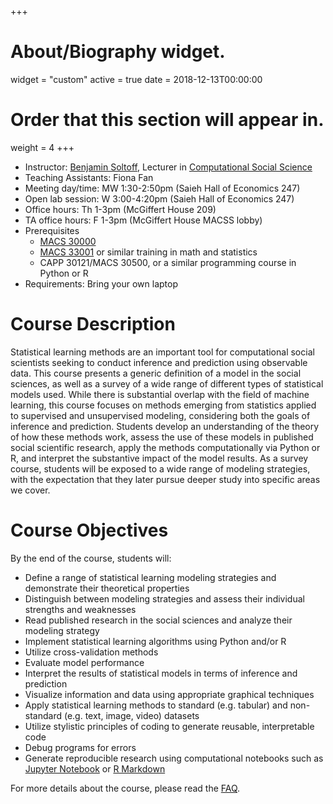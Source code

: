 +++
# About/Biography widget.
widget = "custom"
active = true
date = 2018-12-13T00:00:00

# Order that this section will appear in.
weight = 4
+++

* Instructor: [Benjamin Soltoff](http://www.bensoltoff.com), Lecturer in [Computational Social Science](http://macss.uchicago.edu)
* Teaching Assistants: Fiona Fan
* Meeting day/time: MW 1:30-2:50pm (Saieh Hall of Economics 247)
* Open lab session: W 3:00-4:20pm (Saieh Hall of Economics 247)
* Office hours: Th 1-3pm (McGiffert House 209)
* TA office hours: F 1-3pm (McGiffert House MACSS lobby)
* Prerequisites
    * [MACS 30000](https://github.com/UC-MACSS/persp-analysis_A18)
    * [MACS 33001](https://css18.github.io/) or similar training in math and statistics
    * CAPP 30121/MACS 30500, or a similar programming course in Python or R
* Requirements: Bring your own laptop

# Course Description

Statistical learning methods are an important tool for computational social scientists seeking to conduct inference and prediction using observable data. This course presents a generic definition of a model in the social sciences, as well as a survey of a wide range of different types of statistical models used. While there is substantial overlap with the field of machine learning, this course focuses on methods emerging from statistics applied to supervised and unsupervised modeling, considering both the goals of inference and prediction. Students develop an understanding of the theory of how these methods work, assess the use of these models in published social scientific research, apply the methods computationally via Python or R, and interpret the substantive impact of the model results. As a survey course, students will be exposed to a wide range of modeling strategies, with the expectation that they later pursue deeper study into specific areas we cover.
  
# Course Objectives

By the end of the course, students will:

* Define a range of statistical learning modeling strategies and demonstrate their theoretical properties
* Distinguish between modeling strategies and assess their individual strengths and weaknesses
* Read published research in the social sciences and analyze their modeling strategy
* Implement statistical learning algorithms using Python and/or R
* Utilize cross-validation methods
* Evaluate model performance
* Interpret the results of statistical models in terms of inference and prediction
* Visualize information and data using appropriate graphical techniques
* Apply statistical learning methods to standard (e.g. tabular) and non-standard (e.g. text, image, video) datasets
* Utilize stylistic principles of coding to generate reusable, interpretable code
* Debug programs for errors
* Generate reproducible research using computational notebooks such as [Jupyter Notebook](https://jupyter.org/) or [R Markdown](http://rmarkdown.rstudio.com/)

For more details about the course, please read the [FAQ](/faq/).
